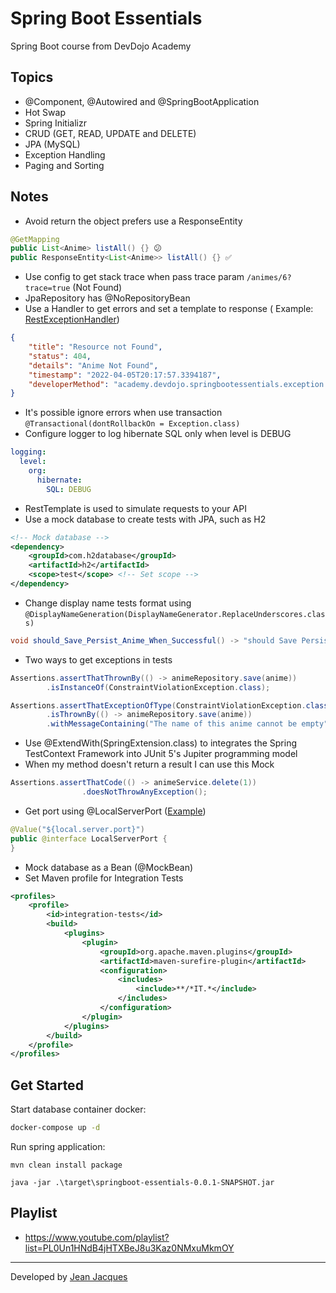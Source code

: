 # Spring Boot Essentials

Spring Boot course from DevDojo Academy

## Topics

- @Component, @Autowired and @SpringBootApplication
- Hot Swap
- Spring Initializr
- CRUD (GET, READ, UPDATE and DELETE)
- JPA (MySQL)
- Exception Handling
- Paging and Sorting

## Notes

- Avoid return the object prefers use a ResponseEntity

``` java
@GetMapping
public List<Anime> listAll() {} 😕
public ResponseEntity<List<Anime>> listAll() {} ✅
```

- Use config to get stack trace when pass trace param
  ```/animes/6?trace=true``` (Not Found)
- JpaRepository has @NoRepositoryBean
- Use a Handler to get errors and set a template to response (
  Example: [RestExceptionHandler](./src/main/java/academy/devdojo/springbootessentials/handler/RestExceptionHandler.java))

``` json
{
    "title": "Resource not Found",
    "status": 404,
    "details": "Anime Not Found",
    "timestamp": "2022-04-05T20:17:57.3394187",
    "developerMethod": "academy.devdojo.springbootessentials.exception.ResourceNotFoundException"
}
```

- It's possible ignore errors when use transaction ``@Transactional(dontRollbackOn = Exception.class)``
- Configure logger to log hibernate SQL only when level is DEBUG

``` yml
logging:
  level:
    org:
      hibernate:
        SQL: DEBUG
```

- RestTemplate is used to simulate requests to your API
- Use a mock database to create tests with JPA, such as H2

``` xml
<!-- Mock database -->
<dependency>
    <groupId>com.h2database</groupId>
    <artifactId>h2</artifactId>
    <scope>test</scope> <!-- Set scope -->
</dependency>
```

- Change display name tests format using ```@DisplayNameGeneration(DisplayNameGenerator.ReplaceUnderscores.class)```

``` java
void should_Save_Persist_Anime_When_Successful() -> "should Save Persist Anime When Successful"
```

- Two ways to get exceptions in tests

``` java
Assertions.assertThatThrownBy(() -> animeRepository.save(anime))
        .isInstanceOf(ConstraintViolationException.class);

Assertions.assertThatExceptionOfType(ConstraintViolationException.class)
        .isThrownBy(() -> animeRepository.save(anime))
        .withMessageContaining("The name of this anime cannot be empty");
```

- Use @ExtendWith(SpringExtension.class) to integrates the Spring TestContext Framework into JUnit 5's Jupiter
  programming model
- When my method doesn't return a result I can use this Mock

``` java
Assertions.assertThatCode(() -> animeService.delete(1))
                .doesNotThrowAnyException();
```

- Get port using @LocalServerPort ([Example](./src/test/java/academy/devdojo/springbootessentials/integration/AnimeControllerIT.java))

``` java
@Value("${local.server.port}")
public @interface LocalServerPort {
}
```

- Mock database as a Bean (@MockBean)
- Set Maven profile for Integration Tests

``` xml
<profiles>
    <profile>
        <id>integration-tests</id>
        <build>
            <plugins>
                <plugin>
                    <groupId>org.apache.maven.plugins</groupId>
                    <artifactId>maven-surefire-plugin</artifactId>
                    <configuration>
                        <includes>
                            <include>**/*IT.*</include>
                        </includes>
                    </configuration>
                </plugin>
            </plugins>
        </build>
    </profile>
</profiles>
```

## Get Started

Start database container docker:

``` bash
docker-compose up -d
```

Run spring application:

```
mvn clean install package

java -jar .\target\springboot-essentials-0.0.1-SNAPSHOT.jar
```

## Playlist

- https://www.youtube.com/playlist?list=PL0Un1HNdB4jHTXBeJ8u3Kaz0NMxuMkmOY

---
Developed by [Jean Jacques](https://github.com/jjeanjacques10)